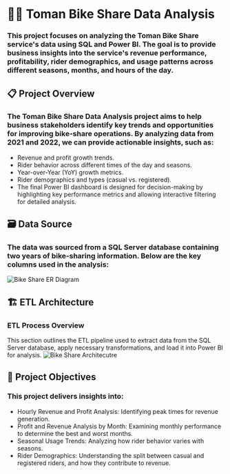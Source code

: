 # 🚴‍♂️ Toman Bike Share Data Analysis
### This project focuses on analyzing the Toman Bike Share service's data using SQL and Power BI. The goal is to provide business insights into the service's revenue performance, profitability, rider demographics, and usage patterns across different seasons, months, and hours of the day.

## 📋 Project Overview
###  The Toman Bike Share Data Analysis project aims to help business stakeholders identify key trends and opportunities for improving bike-share operations. By analyzing data from 2021 and 2022, we can provide actionable insights, such as:

* Revenue and profit growth trends.
* Rider behavior across different times of the day and seasons.
* Year-over-Year (YoY) growth metrics.
* Rider demographics and types (casual vs. registered).
* The final Power BI dashboard is designed for decision-making by highlighting key performance metrics and allowing interactive filtering for detailed analysis.

## 🗃 Data Source
### The data was sourced from a SQL Server database containing two years of bike-sharing information. Below are the key columns used in the analysis:
![Bike Share ER Diagram](https://github.com/user-attachments/assets/0bd9b07d-f0ec-4bb5-9170-854bd4dabfc2)

## 🏗️ ETL Architecture
### ETL Process Overview
This section outlines the ETL pipeline used to extract data from the SQL Server database, apply necessary transformations, and load it into Power BI for analysis.
  ![Bike Share Architecutre](https://github.com/user-attachments/assets/31b9288f-cc43-4c9d-8f2f-58821fe2eb9f)


## 🎯 Project Objectives
### This project delivers insights into:

* Hourly Revenue and Profit Analysis: Identifying peak times for revenue generation.
* Profit and Revenue Analysis by Month: Examining monthly performance to determine the best and worst months.
* Seasonal Usage Trends: Analyzing how rider behavior varies with seasons.
* Rider Demographics: Understanding the split between casual and registered riders, and how they contribute to revenue.

